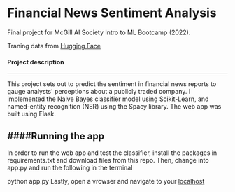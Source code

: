 # Financial News Sentiment Analysis
Final project for McGill AI Society Intro to ML Bootcamp (2022).

Traning data from [Hugging Face](https://huggingface.co/datasets/financial_phrasebank)

#### Project description
---
This project sets out to predict the sentiment in financial news reports to gauge analysts' perceptions about a publicly traded company. I implemented the Naive Bayes classifier model using Scikit-Learn, and named-entity recognition (NER) using the Spacy library. The web app was built using Flask. 

####Running the app
---
In order to run the web app and test the classifier, install the packages in requirements.txt and download files from this repo. Then, change into app.py and run the following in the terminal

  python app.py
Lastly, open a vrowser and navigate to your [localhost](http://localhost:5000/)
